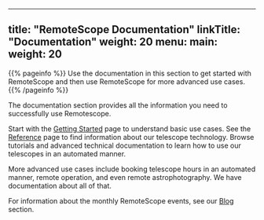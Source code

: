 
---
title: "RemoteScope Documentation"
linkTitle: "Documentation"
weight: 20
menu:
  main:
    weight: 20
---

{{% pageinfo %}}
Use the documentation in this section to get started with RemoteScope and then use RemoteScope for more advanced use cases. 
{{% /pageinfo %}}


The documentation section provides all the information you need to successfully use Remotescope. 

Start with the [Getting Started](/docs/getting-started/) page to understand basic use cases. See the [Reference](/reference/) page to find information about our telescope technology. Browse tutorials and advanced technical documentation to learn how to use our telescopes in an automated manner. 

More advanced use cases include booking telescope hours in an automated manner, remote operation, and even remote astrophotography. We have documentation about all of that. 

For information about the monthly RemoteScope events, see our [Blog](/blog/) section.





